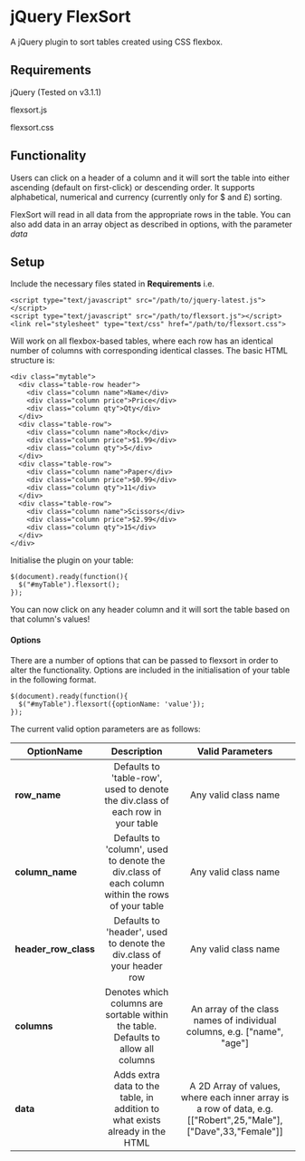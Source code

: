 # jQuery FlexSort

A jQuery plugin to sort tables created using CSS flexbox.

## Requirements

jQuery (Tested on v3.1.1)

flexsort.js

flexsort.css

## Functionality

Users can click on a header of a column and it will sort the table into either ascending (default on first-click) or descending order. It supports alphabetical, numerical and currency (currently only for $ and £) sorting.

FlexSort will read in all data from the appropriate rows in the table. You can also add data in an array object as described in options, with the parameter *data*

## Setup

Include the necessary files stated in **Requirements** i.e.
```
<script type="text/javascript" src="/path/to/jquery-latest.js"></script>
<script type="text/javascript" src="/path/to/flexsort.js"></script>
<link rel="stylesheet" type="text/css" href="/path/to/flexsort.css">
```

Will work on all flexbox-based tables, where each row has an identical number of columns with corresponding identical classes. The basic HTML structure is:
```
<div class="mytable">
  <div class="table-row header">
    <div class="column name">Name</div>
    <div class="column price">Price</div>
    <div class="column qty">Qty</div>
  </div>
  <div class="table-row">
    <div class="column name">Rock</div>
    <div class="column price">$1.99</div>
    <div class="column qty">5</div>
  </div>
  <div class="table-row">
    <div class="column name">Paper</div>
    <div class="column price">$0.99</div>
    <div class="column qty">11</div>
  </div>
  <div class="table-row">
    <div class="column name">Scissors</div>
    <div class="column price">$2.99</div>
    <div class="column qty">15</div>
  </div>
</div>
```

Initialise the plugin on your table:
```
$(document).ready(function(){
  $("#myTable").flexsort();
});
```

You can now click on any header column and it will sort the table based on that column's values!

#### Options
There are a number of options that can be passed to flexsort in order to alter the functionality. Options are included in the initialisation of your table in the following format.
```
$(document).ready(function(){
  $("#myTable").flexsort({optionName: 'value'});
});
```
The current valid option parameters are as follows:

| OptionName    | Description   | Valid Parameters  |
| ------------- |:-------------:| :-----:|
| **row_name**     | Defaults to 'table-row', used to denote the div.class of each row in your table | Any valid class name |
| **column_name**      | Defaults to 'column', used to denote the div.class of each column within the rows of your table | Any valid class name |
| **header_row_class** | Defaults to 'header', used to denote the div.class of your header row | Any valid class name |
| **columns** | Denotes which columns are sortable within the table. Defaults to allow all columns | An array of the class names of individual columns, e.g. ["name", "age"] |
| **data** | Adds extra data to the table, in addition to what exists already in the HTML | A 2D Array of values, where each inner array is a row of data, e.g. [["Robert",25,"Male"],["Dave",33,"Female"]] |
